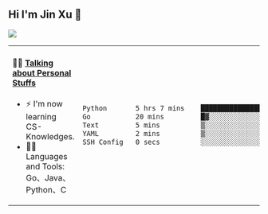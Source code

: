 
## Hi I'm Jin Xu 👋
![](https://komarev.com/ghpvc/?username=jiayouxujin&color=brightgreen&label=PROFILE+VIEWS)



<table align="center">
<tr>
<td valign="top" width="60%">

#### 🏋️‍♀️ <a href="https://github.com/jiayouxujin" target="_blank">Talking about Personal Stuffs</a>
<!-- recent_releases starts -->

- ⚡  I'm now learning CS-Knowledges.  
- 🏊‍♂️ Languages and Tools: Go、Java、Python、C
<!-- recent_releases ends -->
</td>
<td>
 
<!--START_SECTION:waka-->

```txt
Python       5 hrs 7 mins    ██████████████████████▓░░   91.26 %
Go           20 mins         █▓░░░░░░░░░░░░░░░░░░░░░░░   06.14 %
Text         5 mins          ▒░░░░░░░░░░░░░░░░░░░░░░░░   01.76 %
YAML         2 mins          ▒░░░░░░░░░░░░░░░░░░░░░░░░   00.72 %
SSH Config   0 secs          ░░░░░░░░░░░░░░░░░░░░░░░░░   00.11 %
```

<!--END_SECTION:waka-->
 
</td>
</tr>
</table>





